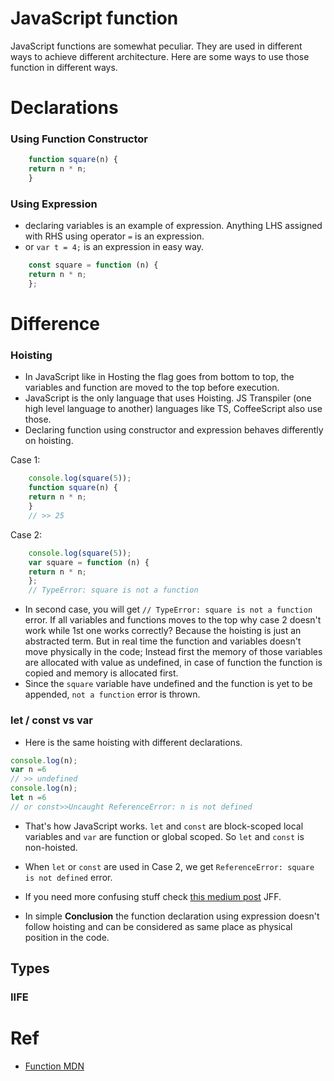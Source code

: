 # JavaScript function
JavaScript functions are somewhat peculiar. They are used in different ways to achieve different architecture.
Here are some ways to use those function in different ways.

# Declarations
### Using Function Constructor
```js
    function square(n) {
    return n * n;
    }
```
### Using Expression
* declaring variables is an example of expression. Anything LHS assigned with RHS using operator `=` is an expression.
* or `var t = 4;` is an expression in easy way.
```js
    const square = function (n) {
    return n * n;
    };
```
# Difference
### Hoisting
*  In JavaScript like in Hosting the flag goes from bottom to top, the variables and function are moved to the top before execution.
* JavaScript is the only language that uses Hoisting. JS Transpiler (one high level language to another) languages like TS, CoffeeScript also use those.
* Declaring function using constructor and expression behaves differently on hoisting.

Case 1:
```js
    console.log(square(5));
    function square(n) {
    return n * n;
    }
    // >> 25
```
Case 2:
```js
    console.log(square(5)); 
    var square = function (n) {
    return n * n;
    };
    // TypeError: square is not a function
```
* In second case, you will get `// TypeError: square is not a function` error. If all variables and functions moves to the top why case 2 doesn't work while 1st one works correctly?  Because the hoisting is just an abstracted term. But in real time the function and variables doesn't move physically in the code; Instead first the memory of those variables are allocated with value as undefined, in case of function the function is copied and memory is allocated first.
* Since the `square` variable have undefined and the function is yet to be appended, `not a function` error is thrown.

### let / const vs var
* Here is the same hoisting with different declarations.
```js
console.log(n);
var n =6
// >> undefined
console.log(n);
let n =6
// or const>>Uncaught ReferenceError: n is not defined
```
* That's how JavaScript works. `let` and `const` are block-scoped local variables and `var` are function or global scoped. So `let` and `const` is non-hoisted.
* When `let` or `const` are used in Case 2, we get `ReferenceError: square is not defined` error.
* If you need more confusing stuff check [this medium post](https://medium.com/@oguzhancelikkaya/function-declarations-vs-function-expressions-hoisting-ace84399a172) JFF.

* In simple **Conclusion** the function declaration using expression doesn't follow hoisting and can be considered as same place as physical position in the code.

## Types
### IIFE


# Ref
* [Function MDN](https://developer.mozilla.org/en-US/docs/Web/JavaScript/Guide/Functions)